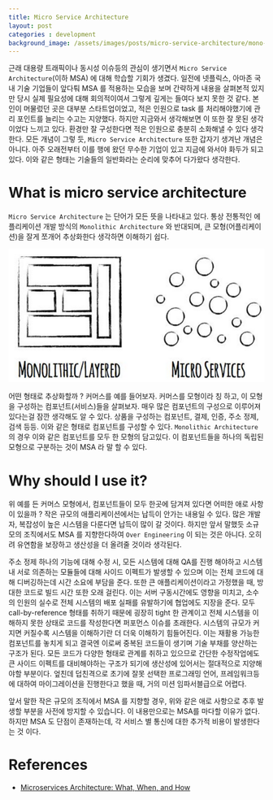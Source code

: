 ```yaml
---
title: Micro Service Architecture
layout: post
categories : development
background_image: /assets/images/posts/micro-service-architecture/mono-micro.png
---
```


근래 대용량 트래픽이나 동시성 이슈등의 관심이 생기면서 `Micro Service Architecture`(이하 MSA) 에 대해 학습할 기회가 생겼다.
일전에 넷플릭스, 아마존 국내 기술 기업들이 앞다퉈 MSA 를 적용하는 모습을 보며 간략하게 내용을 살펴본적 있지만
당시 실제 필요성에 대해 회의적이여서 그렇게 깊게는 들여다 보지 못한 것 같다.
본인이 머물렀던 곳은 대부분 스타트업이었고, 적은 인원으로 task 를 처리해야했기에 관리 포인트를 늘리는 수고는 지양했다.
하지만 지금와서 생각해보면 이 또한 잘 못된 생각이었다 느끼고 있다.
환경만 잘 구성한다면 적은 인원으로 충분히 소화해낼 수 있다 생각한다.
모든 개념이 그렇 듯, `Micro Service Architecture` 또한 갑자기 생겨난 개념은 아니다.
아주 오래전부터 이를 행에 왔던 무수한 기업이 있고 지금에 와서야 화두가 되고있다.
이와 같은 형태는 기술들의 일반화라는 순리에 맞추어 다가왔다 생각한다.

# What is micro service architecture

`Micro Service Architecture` 는 단어가 모든 뜻을 나타내고 있다.
통상 전통적인 에플리케이션 개발 방식의 `Monolithic Architecture` 와 반대되며, 큰 모형(어플리케이션)을 잘게 쪼개어 추상화한다 생각하면 이해하기 쉽다.

![mono-msa](/assets/images/posts/micro-service-architecture/mono-micro.png)

어떤 형태로 추상화할까 ? 커머스를 예를 들어보자.
커머스를 모형이라 칭 하고, 이 모형을 구성하는 컴포넌트(서비스)들을 살펴보자.
매우 많은 컴포넌트의 구성으로 이루어져있다는걸 잠깐 생각해도 알 수 있다.
상품을 구성하는 컴포넌트, 결제, 인증, 주소 정제, 검색 등등. 이와 같은 형태로 컴포넌트를 구성할 수 있다.
`Monolithic Architecture` 의 경우 이와 같은 컴포넌트를 모두 한 모형의 담고있다.
이 컴포넌트들을 하나의 독립된 모형으로 구분하는 것이 MSA 라 말 할 수 있다.

# Why should I use it?

위 예를 든 커머스 모형에서, 컴포넌트들이 모두 한곳에 담겨져 있다면 어떠한 애로 사항이 있을까 ?
작은 규모의 애플리케이션에서는 납득이 안가는 내용일 수 있다.
많은 개발자, 복잡성이 높은 시스템을 다룬다면 납득이 많이 갈 것이다.
하지만 앞서 말했듯 소규모의 조직에서도 MSA 를 지향한다하여 `Over Engineering` 이 되는 것은 아니다.
오히려 유연함을 보장하고 생산성을 더 올려줄 것이라 생각된다.

주소 정제 하나의 기능에 대해 수정 시, 모든 시스템에 대해 QA를 진행 해야하고 시스템내 서로 의존하는 모듈들에 대해 사이드 이펙트가 발생할 수 있으며 이는 전체 코드에 대해 디버깅하는데 시간 소요에 부담을 준다.
또한 큰 애플리케이션이라고 가정했을 때, 방대한 코드로 빌드 시간 또한 오래 걸린다.
이는 서버 구동시간에도 영향을 미치고, 소수의 인원의 실수로 전체 시스템의 배포 실패를 유발하기에 협업에도 지장을 준다.
모두 call-by-reference 형태를 취하기 때문에 굉장히 tight 한 관계이고 전체 시스템을 이해하지 못한 상태로 코드를 작성한다면 퍼포먼스 이슈를 초래한다.
시스템의 규모가 커지면 커질수록 시스템을 이해하기란 더 더욱 이해하기 힘들어진다.
이는 재활용 가능한 컴포넌트를 놓치게 되고 결국엔 이로써 중복된 코드들이 생기며 기술 부채를 양산하는 구조가 된다.
모든 코드가 다양한 형태로 관계를 취하고 있으므로 간단한 수정작업에도 큰 사이드 이펙트를 대비해야하는 구조가 되기에 생산성에 있어서는 절대적으로 지양해야할 부분이다.
엎친데 덥친격으로 초기에 잘못 선택한 프로그래밍 언어, 프레임워크등에 대하여 마이그레이션을 진행한다고 했을 때, 거의 미션 임파서블급으로 어렵다.

앞서 말한 작은 규모의 조직에서 MSA 를 지향할 경우, 위와 같은 애로 사항으로 추후 발생할 부분을 사전에 방지할 수 있습니다.
이 내용만으로는 MSA를 마다할 이유가 없다. 하지만 MSA 도 단점이 존재하는데, 각 서비스 별 통신에 대한 추가적 비용이 발생한다는 것 이다.

# References

- [Microservices Architecture: What, When, and How](https://dzone.com/articles/microservices-architecture-what-when-how/)